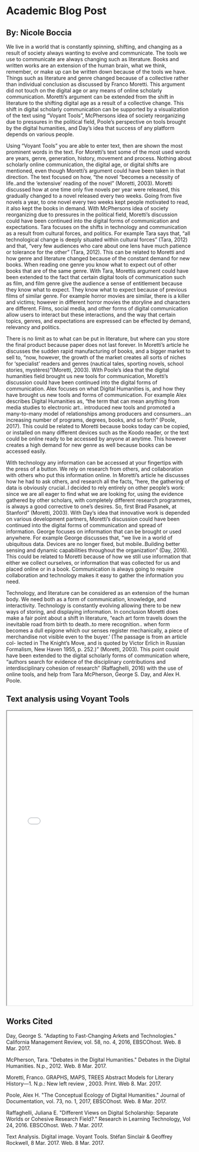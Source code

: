 <h1>Academic Blog Post</h1>
<h2>By: Nicole Boccia</h2>
<body>
<p>We live in a world that is constantly spinning, shifting, and changing as a result of society always wanting to evolve and communicate. The tools we use to communicate are always changing such as literature. Books and written works are an extension of the human brain, what we think, remember, or make up can be written down because of the tools we have. Things such as literature and genre changed because of a collective rather than individual conclusion as discussed by Franco Moretti. This argument did not touch on the digital age or any means of online scholarly communication. Moretti’s argument can be extended from the shift in literature to the shifting digital age as a result of a collective change. This shift in digital scholarly communication can be supported by a visualization of the text using “Voyant Tools”, McPhersons idea of society reorganizing due to pressures in the political field, Poole’s perspective on tools brought by the digital humanities, and Day’s idea that success of any platform depends on various people.</p>
<p>	Using “Voyant Tools” you are able to enter text, then are shown the most prominent words in the text. For Moretti’s text some of the most used words are years, genre, generation, history, movement and process. Nothing about scholarly online communication, the digital age, or digital shifts are mentioned, even though Moretti’s argument could have been taken in that direction. The text focused on how, “the novel “becomes a necessity of life..and the ‘extensive’ reading of the novel” (Moretti, 2003). Moretti discussed how at one time only five novels per year were released, this gradually changed to a novel released every two weeks. Going from five novels a year, to one novel every two weeks kept people motivated to read, it also kept the books in demand. With McPhersons idea of society reorganizing due to pressures in the political field, Moretti’s discussion could have been continued into the digital forms of communication and expectations. Tara focuses on the shifts in technology and communication as a result from cultural forces, and politics. For example Tara says that, “all technological change is deeply situated within cultural forces” (Tara, 2012) and that, “very few audiences who care about one lens have much patience or tolerance for the other” (Tara, 2012). This can be related to Moretti and how genre and literature changed because of the constant demand for new books. When reading one genre you know what to expect out of other books that are of the same genre. With Tara, Morettis argument could have been extended to the fact that certain digital tools of communication such as film, and film genre give the audience a sense of entitlement because they know what to expect. They know what to expect because of previous films of similar genre. For example horror movies are similar, there is a killer and victims; however in different horror movies the storyline and characters are different. Films, social media, and other forms of digital communication allow users to interact but these interactions, and the way that certain topics, genres, and expectations are expressed can be effected by demand, relevancy and politics.</p>
<p>	There is no limit as to what can be put in literature, but where can you store the final product because paper does not last forever. In Moretti’s article he discusses the sudden rapid manufacturing of books, and a bigger market to sell to, “now, however, the growth of the market creates all sorts of niches for ‘specialist’ readers and genres (nautical tales, sporting novels, school stories, mystères)”(Moretti, 2003). With Poole’s idea that the digital humanities field brought us new tools for communication, Moretti’s discussion could have been continued into the digital forms of communication. Alex focuses on what Digital Humanities is, and how they have brought us new tools and forms of communication. For example Alex describes Digital Humanities as, “the term that can mean anything from media studies to electronic art..
introduced new tools and promoted a many-to-many model of relationships among producers and consumers…an increasing number of programs, degrees, books, and so forth” (Poole, 2017). This could be related to Moretti because books today can be copied, or installed on many different devices such as the  Koodo reader, or the text could be online ready to be accessed by anyone at anytime. This however creates a high demand for new genre as well because books can be accessed easily.</p>
<p>  With technology any information can be accessed at your fingertips with the press of a button. We rely on research from others, and collaboration with others who put this information online. In Moretti’s article he discusses how he had to ask others, and research all the facts, “here, the gathering of data is obviously crucial..I decided to rely entirely on other people’s work: since we are all eager to find what we are looking for, using the evidence gathered by other scholars, with completely different research programmes, is always a good corrective to one’s desires. So, first Brad Pasanek, at Stanford” (Moretti, 2003). With Day’s idea that innovative work is depended on various development partners, Moretti’s discussion could have been continued into the digital forms of communication and spread of information. George focuses on information that can be brought or used anywhere. For example George discusses that, “we live in a world of ubiquitous data. Devices are no longer fixed, but mobile..Building better sensing and dynamic capabilities throughout the organization” (Day, 2016). This could be related to Moretti because of how we still use information that either we collect ourselves, or information that was collected for us and placed online or in a book. Communication is always going to require collaboration and technology makes it easy to gather the information you need.</p>
<p>	Technology, and literature can be considered as an extension of the human body. We need both as a form of communication, knowledge, and interactivity. Technology is constantly evolving allowing there to be new ways of storing, and displaying information. In conclusion Moretti does make a fair point about a shift in literature, “each art form travels down the inevitable road from birth to death..to mere recognition.. when form becomes a dull epigone which our senses register mechanically, a piece of merchandise not visible even to the buyer.’ (The passage is from an article col- lected in The Knight’s Move, and is quoted by Victor Erlich in Russian Formalism, New Haven 1955, p. 252.)” (Moretti, 2003). This point could have been extended to the digital scholarly forms of communication where, “authors search for evidence of the disciplinary contributions and interdisciplinary cohesion of research” (Raffaghelli, 2016) with the use of online tools, and help from Tara McPherson, George S. Day, and Alex H. Poole.
</p>
</body>
<h2>Text analysis using Voyant Tools</h2>
<iframe style='width: 100%; height: 800px' src='//voyant-tools.org/?view=Cirrus&corpus=c1da8608e8b9eca66ea77373674eb3a6'></iframe>
<h2>Works Cited</h2>
<p>
Day, George S. "Adapting to Fast-Changing Arkets and Technologies." California Management 		Review, vol. 58, no. 4, 2016, EBSCOhost. Web. 8 Mar. 2017.
</p>
<p>
McPherson, Tara. "Debates in the Digital Humanities." Debates in the Digital Humanities. N.p., 		2012. Web. 8 Mar. 2017.
</p>
<p>
Moretti, Franco. GRAPHS, MAPS, TREES Abstract Models for Literary History—1. N.p.: New 		left review , 2003. Print. Web 8. Mar. 2017.
</p>
<p>
 Poole, Alex H. "The Conceptual Ecology of Digital Humanities." Journal of Documentation, 		vol. 73, no. 1, 2017, EBSCOhost. Web. 8 Mar. 2017.
</p>
<p>
Raffaghelli, Juliana E. "Different Views on Digital Scholarship: Separate Worlds or Cohesive 		Research Field?." Research in Learning Technology, Vol 24, 2016. EBSCOhost. Web. 7 		Mar. 2017.
</p>
<p>
Text Analysis. Digital image. Voyant Tools. Stéfan Sinclair & Geoffrey Rockwell, 8 Mar. 2017. 		Web. 8 Mar. 2017.
</p>


